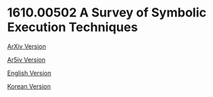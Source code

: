 # 1610.00502 A Survey of Symbolic Execution Techniques

[ArXiv Version](https://arxiv.org/abs/1610.00502)

[Ar5iv Version](https://ar5iv.org/abs/1610.00502)

[English Version](https://raw.githack.com/kh-kim/arxiv-translator/master/papers/1610.00502/paper.en.html)

[Korean Version](https://raw.githack.com/kh-kim/arxiv-translator/master/papers/1610.00502/paper.ko.html)